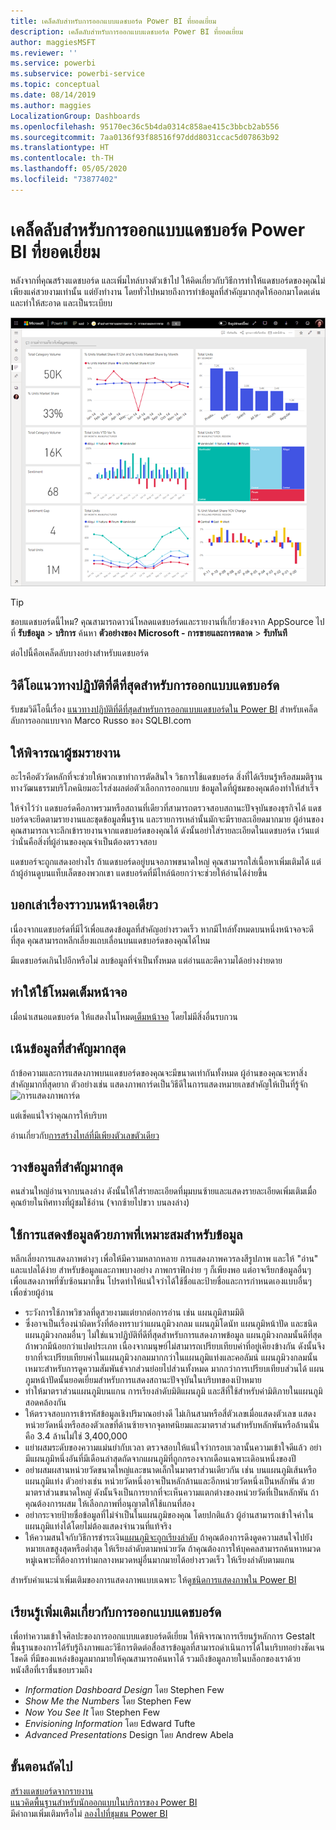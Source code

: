 ```yaml
---
title: เคล็ดลับสำหรับการออกแบบแดชบอร์ด Power BI ที่ยอดเยี่ยม
description: เคล็ดลับสำหรับการออกแบบแดชบอร์ด Power BI ที่ยอดเยี่ยม
author: maggiesMSFT
ms.reviewer: ''
ms.service: powerbi
ms.subservice: powerbi-service
ms.topic: conceptual
ms.date: 08/14/2019
ms.author: maggies
LocalizationGroup: Dashboards
ms.openlocfilehash: 95170ec36c5b4da0314c858ae415c3bbcb2ab556
ms.sourcegitcommit: 7aa0136f93f88516f97ddd8031ccac5d07863b92
ms.translationtype: HT
ms.contentlocale: th-TH
ms.lasthandoff: 05/05/2020
ms.locfileid: "73877402"
---
```

# <a name="tips-for-designing-a-great-power-bi-dashboard"></a>เคล็ดลับสำหรับการออกแบบแดชบอร์ด Power BI ที่ยอดเยี่ยม
หลังจากที่คุณสร้างแดชบอร์ด และเพิ่มไทล์บางตัวเข้าไป ให้คิดเกี่ยวกับวิธีการทำให้แดชบอร์ดของคุณไม่เพียงแค่สวยงามเท่านั้น แต่ยังทำงาน โดยทั่วไปหมายถึงการทำข้อมูลที่สำคัญมากสุดให้ออกมาโดดเด่น และทำให้สะอาด และเป็นระเบียบ

![แดชบอร์ดตัวอย่างการตลาดและการขาย](media/service-dashboards-design-tips/power-bi-marketing-sample-dashboard.png)

> [!TIP]
> ชอบแดชบอร์ดนี้ไหม? คุณสามารถดาวน์โหลดแดชบอร์ดและรายงานที่เกี่ยวข้องจาก AppSource ไปที่ **รับข้อมูล** > **บริการ** ค้นหา **ตัวอย่างของ Microsoft - การขายและการตลาด**  > **รับทันที**

ต่อไปนี้คือเคล็ดลับบางอย่างสำหรับแดชบอร์ด

## <a name="dashboard-design-best-practices-video"></a>วิดีโอแนวทางปฏิบัติที่ดีที่สุดสำหรับการออกแบบแดชบอร์ด

รับชมวิดีโอนี้เรื่อง [แนวทางปฏิบัติที่ดีที่สุดสำหรับการออกแบบแดชบอร์ดใน Power BI](https://www.youtube.com/watch?v=-tdkUYrzrio) สำหรับเคล็ดลับการออกแบบจาก Marco Russo ของ SQLBI.com

## <a name="consider-your-audience"></a>ให้พิจารณาผู้ชมรายงาน
อะไรคือตัววัดหลักที่จะช่วยให้พวกเขาทำการตัดสินใจ วิธการใช้แดชบอร์ด สิ่งที่ได้เรียนรู้หรือสมมติฐานทางวัฒนธรรมบริโภคนิยมอะไรส่งผลต่อตัวเลือกการออกแบบ ข้อมูลใดที่ผู้ชมของคุณต้องทำให้สำเร็จ

ให้จำไว้ว่า แดชบอร์ดคือภาพรวมหรือสถานที่เดียวที่สามารถตรวจสอบสถานะปัจจุบันของธุรกิจได้ แดชบอร์ดจะยึดตามรายงานและชุดข้อมูลพื้นฐาน และรายการเหล่านั้นมักจะมีรายละเอียดมากมาย ผู้อ่านของคุณสามารถเจาะลึกเข้ารายงานจากแดชบอร์ดของคุณได้ ดังนั้นอย่าใส่รายละเอียดในแดชบอร์ด เว้นแต่ว่านั่นคือสิ่งที่ผู้อ่านของคุณจำเป็นต้องตรวจสอบ

แดชบอร์จะถูกแสดงอย่างไร ถ้าแดชบอร์ดอยู่บนจอภาพขนาดใหญ่ คุณสามารถใส่เนื้อหาเพิ่มเติมได้ แต่ถ้าผู้อ่านดูบนแท็บเล็ตของพวกเขา แดชบอร์ดที่มีไทล์น้อยกว่าจะช่วยให้อ่านได้ง่ายขึ้น

## <a name="tell-a-story-on-one-screen"></a>บอกเล่าเรื่องราวบนหน้าจอเดียว
เนื่องจากแดชบอร์ดที่มีไว้เพื่อแสดงข้อมูลที่สำคัญอย่างรวดเร็ว หากมีไทล์ทั้งหมดบนหนึ่งหน้าจอจะดีที่สุด คุณสามารถหลีกเลี่ยงแถบเลื่อนบนแดชบอร์ดของคุณได้ไหม

มีแดชบอร์ดเกินไปอีกหรือไม่  ลบข้อมูลที่จำเป็นทั้งหมด แต่อ่านและตีความได้อย่างง่ายดาย

## <a name="make-use-of-full-screen-mode"></a>ทำให้ใช้โหมดเต็มหน้าจอ
เมื่อนำเสนอแดชบอร์ด ให้แสดงในโหมด[เต็มหน้าจอ](consumer/end-user-focus.md) โดยไม่มีสิ่งอื่นรบกวน

## <a name="accent-the-most-important-information"></a>เน้นข้อมูลที่สำคัญมากสุด
ถ้าข้อความและการแสดงภาพบนแดชบอร์ดของคุณจะมีขนาดเท่ากันทั้งหมด ผู้อ่านของคุณจะหาสิ่งสำคัญมากที่สุดยาก ตัวอย่างเช่น แสดงภาพการ์ดเป็นวิธีดีในการแสดงหมายเลขสำคัญให้เป็นที่รู้จัก  
![การแสดงภาพการ์ด](media/service-dashboards-design-tips/pbi_card.png)

แต่เช็คแน่ใจว่าคุณการให้บริบท  

อ่านเกี่ยวกับ[การสร้างไทล์ที่มีเพียงตัวเลขตัวเดียว](visuals/power-bi-visualization-card.md)

## <a name="place-the-most-important-information"></a>วางข้อมูลที่สำคัญมากสุด
คนส่วนใหญ่อ่านจากบนลงล่าง ดังนั้นให้ใส่รายละเอียดที่มุมบนซ้ายและแสดงรายละเอียดเพิ่มเติมเมื่อคุณย้ายในทิศทางที่ผู้ชมใช้อ่าน (จากซ้ายไปขวา บนลงล่าง)

## <a name="use-the-right-visualization-for-the-data"></a>ใช้การแสดงข้อมูลด้วยภาพที่เหมาะสมสำหรับข้อมูล
หลีกเลี่ยงการแสดงภาพต่างๆ เพื่อให้มีความหลากหลาย  การแสดงภาพควรลงสีรูปภาพ และให้ "อ่าน" และแปลได้ง่าย  สำหรับข้อมูลและภาพบางอย่าง ภาพกราฟิกง่าย ๆ ก็เพียงพอ แต่อาจเรียกข้อมูลอื่นๆ เพื่อแสดงภาพที่ซับซ้อนมากขึ้น โปรดทำให้แน่ใจว่าได้ใช้ชื่อและป้ายชื่อและการกำหนดเองแบบอื่นๆ เพื่อช่วยผู้อ่าน  

* ระวังการใช้ภาพวิชวลที่ดูสวยงามแต่ยากต่อการอ่าน เช่น แผนภูมิสามมิติ 
* ซึ่งอาจเป็นเรื่องน่าผิดหวังที่ต้องทราบว่าแผนภูมิวงกลม แผนภูมิโดนัท แผนภูมิหน้าปัด และชนิดแผนภูมิวงกลมอื่นๆ ไม่ใช่แนวปฏิบัติที่ดีที่สุดสำหรับการแสดงภาพข้อมูล แผนภูมิวงกลมนั้นดีที่สุดถ้าพวกมีน้อยกว่าแปดประเภท เนื่องจากมนุษย์ไม่สามารถเปรียบเทียบค่าที่อยู่เคียงข้างกัน ดังนั้นจึงยากที่จะเปรียบเทียบค่าในแผนภูมิวงกลมมากกว่าในแผนภูมิแท่งและคอลัมน์ แผนภูมิวงกลมนั้นเหมาะสำหรับการดูความสัมพันธ์จากส่วนย่อยไปส่วนทั้งหมด มากกว่าการเปรียบเทียบส่วนได้ แผนภูมหน้าปัดนั้นยอดเยี่ยมสำหรับการแสดงสถานะปัจจุบันในบริบทของเป้าหมาย
* ทำให้มาตราส่วนแผนภูมิบนแกน การเรียงลำดับมิติแผนภูมิ และสีที่ใช้สำหรับค่ามิติภายในแผนภูมิสอดคล้องกัน
* ให้ตรวจสอบการเข้ารหัสข้อมูลเชิงปริมาณอย่างดี ไม่เกินสามหรือสี่ตัวเลขเมื่อแสดงตัวเลข แสดงหน่วยวัดหนึ่งหรือสองตัวเลขที่ด้านซ้ายจากจุดทศนิยมและมาตราส่วนสำหรับหลักพันหรือล้านนั่นคือ 3.4 ล้านไม่ใช่ 3,400,000
* แย่าผสมระดับของความแม่นยำกับเวลา ตรวจสอบให้แน่ใจว่ากรอบเวลานั้นความเข้าใจดีแล้ว อย่ามีแผนภูมิหนึ่งอันที่มีเดือนล่าสุดถัดจากแผนภูมิที่ถูกกรองจากเดือนเฉพาะเดิอนหนึ่งของปี
* อย่าผสมผสานหน่วยวัดขนาดใหญ่และขนาดเล็กในมาตราส่วนเดียวกัน เช่น บนแผนภูมิเส้นหรือแผนภูมิแท่ง ตัวอย่างเช่น หน่วยวัดหนึ่งอาจเป็นหลักล้านและอีกหน่วยวัดหนึ่งเป็นหลักพัน ด้วยมาตราส่วนขนาดใหญ่ ดังนั้นจึงเป็นการยากที่จะเห็นความแตกต่างของหน่วยวัดที่เป็นหลักพัน ถ้าคุณต้องการผสม ให้เลือกภาพที่อนุญาตให้ใช้แกนที่สอง
* อย่ากระจายป้ายชื่อข้อมูลที่ไม่จำเป็นในแผนภูมิของคุณ โดยปกติแล้ว ผู้อ่านสามารถเข้าใจค่าในแผนภูมิแท่งได้โดยไม่ต้องแสดงจำนวนที่แท้จริง
* ให้ความสนใจกับวิธีการชำระเงิน[แผนภูมิจะถูกเรียงลำดับ](consumer/end-user-change-sort.md) ถ้าคุณต้องการดึงดูดความสนใจไปยังหมายเลขสูงสุดหรือต่ำสุด ให้เรียงลำดับตามหน่วยวัด ถ้าคุณต้องการให้บุคคลสามารถค้นหาหมวดหมู่เฉพาะที่ต้องการท่ามกลางหมวดหมู่อื่นมากมายได้อย่างรวดเร็ว ให้เรียงลำดับตามแกน  

สำหรับคำแนะนำเพิ่มเติมของการแสดงภาพแบบเฉพาะ ให้ดู[ชนิดการแสดงภาพใน Power BI](visuals/power-bi-visualization-types-for-reports-and-q-and-a.md)  

## <a name="learn-more-about-dashboard-design"></a>เรียนรู้เพิ่มเติมเกี่ยวกับการออกแบบแดชบอร์ด
เพื่อทำความเข้าใจศิลปะของการออกแบบแดชบอร์ดดีเยี่ยม ให้พิจารณาการเรียนรู้หลักการ Gestalt พื้นฐานของการได้รับรู้ถึงภาพและวิธีการติดต่อสื่อสารข้อมูลที่สามารถดำเนินการได้ในบริบทอย่างชัดเจน โชคดี ที่มีของแหล่งข้อมูลมากมายให้คุณสามารถค้นหาได้ รวมถึงข้อมูลภายในบล็อกของเราด้วย หนังสือที่เราชื่นชอบรวมถึง

* *Information Dashboard Design* โดย Stephen Few  
* *Show Me the Numbers* โดย Stephen Few  
* *Now You See It* โดย Stephen Few  
* *Envisioning Information* โดย Edward Tufte  
* *Advanced Presentations* Design โดย Andrew Abela   

## <a name="next-steps"></a>ขั้นตอนถัดไป
[สร้างแดชบอร์ดจากรายงาน](service-dashboard-create.md)  
[แนวคิดพื้นฐานสำหรับนักออกแบบในบริการของ Power BI](service-basic-concepts.md)  
มีคำถามเพิ่มเติมหรือไม่ [ลองไปที่ชุมชน Power BI](https://community.powerbi.com/)
